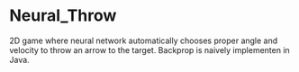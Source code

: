 # Neural_Throw
2D game where neural network automatically chooses proper angle and velocity to throw an arrow to the target. Backprop is naively implementen in Java.
